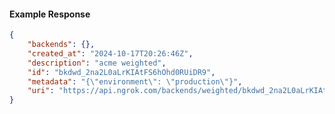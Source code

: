 <!-- Code generated for API Clients. DO NOT EDIT. -->

#### Example Response

```json
{
	"backends": {},
	"created_at": "2024-10-17T20:26:46Z",
	"description": "acme weighted",
	"id": "bkdwd_2na2L0aLrKIAtFS6hOhd0RUiDR9",
	"metadata": "{\"environment\": \"production\"}",
	"uri": "https://api.ngrok.com/backends/weighted/bkdwd_2na2L0aLrKIAtFS6hOhd0RUiDR9"
}
```
